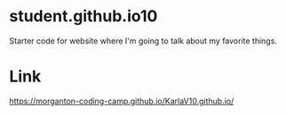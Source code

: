 # student.github.io10
Starter code for website where I'm going to talk about my favorite things.

# Link
https://morganton-coding-camp.github.io/KarlaV10.github.io/

